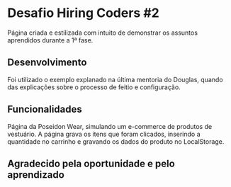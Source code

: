 # Desafio Hiring Coders #2

Página criada e estilizada com intuito de demonstrar os assuntos aprendidos durante a 1ª fase.

## Desenvolvimento

Foi utilizado o exemplo explanado na última mentoria do Douglas, quando das explicações sobre o processo de feitio e configuração.

## Funcionalidades
Página da Poseidon Wear, simulando um e-commerce de produtos de vestuário.
A página grava os itens que foram clicados, inserindo a quantidade no carrinho e gravando os dados do produto no LocalStorage.

## Agradecido pela oportunidade e pelo aprendizado